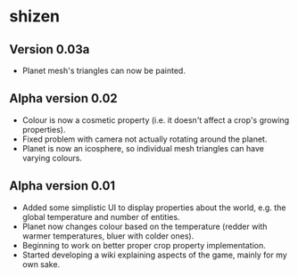 # shizen

## Version 0.03a

* Planet mesh's triangles can now be painted.

## Alpha version 0.02

* Colour is now a cosmetic property (i.e. it doesn't affect a crop's growing properties).
* Fixed problem with camera not actually rotating around the planet.
* Planet is now an icosphere, so individual mesh triangles can have varying colours.

## Alpha version 0.01

* Added some simplistic UI to display properties about the world, e.g. the global temperature and number of entities.
* Planet now changes colour based on the temperature (redder with warmer temperatures, bluer with colder ones).
* Beginning to work on better proper crop property implementation.
* Started developing a wiki explaining aspects of the game, mainly for my own sake.
